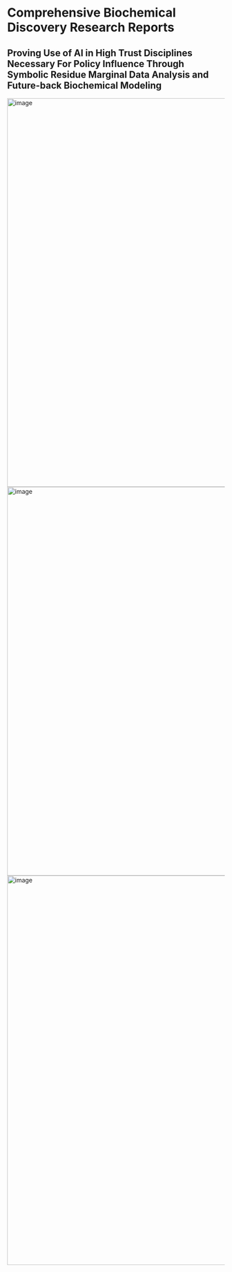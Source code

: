 # Comprehensive Biochemical Discovery Research Reports


## Proving Use of AI in High Trust Disciplines Necessary For Policy Influence Through Symbolic Residue Marginal Data Analysis and Future-back Biochemical Modeling

<img width="899" alt="image" src="https://github.com/user-attachments/assets/73b283e6-4b87-4b6f-b199-b9a2430fb337" />
<img width="899" alt="image" src="https://github.com/user-attachments/assets/28dcced6-ae60-4ec1-9a01-2313afc254c3" />
<img width="901" alt="image" src="https://github.com/user-attachments/assets/7480518e-4020-416c-8b9d-9df2051481f9" />
